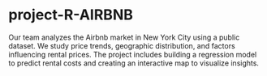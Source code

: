 # project-R-AIRBNB
Our team analyzes the Airbnb market in New York City using a public dataset. We study price trends, geographic distribution, and factors influencing rental prices. The project includes building a regression model to predict rental costs and creating an interactive map to visualize insights.
